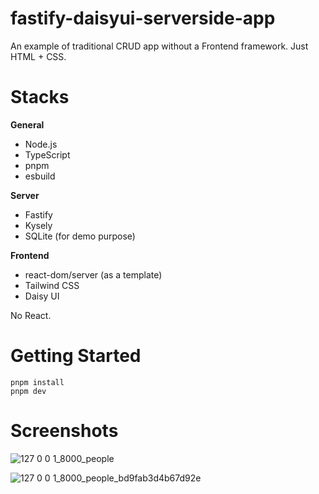 # fastify-daisyui-serverside-app

An example of traditional CRUD app without a Frontend framework. Just HTML + CSS.

# Stacks

**General**

- Node.js
- TypeScript
- pnpm
- esbuild

**Server**

- Fastify
- Kysely
- SQLite (for demo purpose)

**Frontend**

- react-dom/server (as a template)
- Tailwind CSS
- Daisy UI

No React.

# Getting Started

```
pnpm install
pnpm dev
```

# Screenshots

![127 0 0 1_8000_people](https://github.com/user-attachments/assets/7aa5190a-1e17-492c-909d-c72d3a3bdcfc)

![127 0 0 1_8000_people_bd9fab3d4b67d92e](https://github.com/user-attachments/assets/1519744a-bc80-4c46-a3b8-4fa0ee553873)
